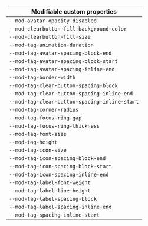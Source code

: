 | Modifiable custom properties |
| --- |
| `--mod-avatar-opacity-disabled` |
| `--mod-clearbutton-fill-background-color` |
| `--mod-clearbutton-fill-size` |
| `--mod-tag-animation-duration` |
| `--mod-tag-avatar-spacing-block-end` |
| `--mod-tag-avatar-spacing-block-start` |
| `--mod-tag-avatar-spacing-inline-end` |
| `--mod-tag-border-width` |
| `--mod-tag-clear-button-spacing-block` |
| `--mod-tag-clear-button-spacing-inline-end` |
| `--mod-tag-clear-button-spacing-inline-start` |
| `--mod-tag-corner-radius` |
| `--mod-tag-focus-ring-gap` |
| `--mod-tag-focus-ring-thickness` |
| `--mod-tag-font-size` |
| `--mod-tag-height` |
| `--mod-tag-icon-size` |
| `--mod-tag-icon-spacing-block-end` |
| `--mod-tag-icon-spacing-block-start` |
| `--mod-tag-icon-spacing-inline-end` |
| `--mod-tag-label-font-weight` |
| `--mod-tag-label-line-height` |
| `--mod-tag-label-spacing-block` |
| `--mod-tag-label-spacing-inline-end` |
| `--mod-tag-spacing-inline-start` |